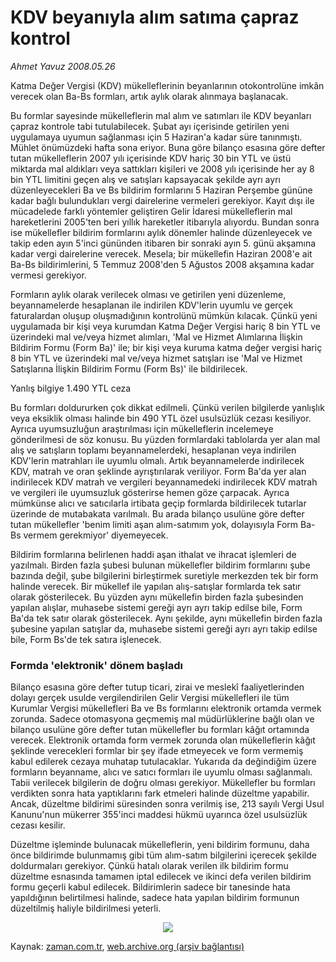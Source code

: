 # KDV beyanıyla alım satıma çapraz kontrol

*Ahmet Yavuz 2008.05.26*

<tr><td class="metin" colspan="2" style="padding-top: 20px; padding-left: 5px; padding-right: 10px;">Katma Değer Vergisi (KDV) mükelleflerinin beyanlarının otokontrolüne imkân verecek olan Ba-Bs formları, artık aylık olarak alınmaya başlanacak.</td></tr><tr><td class="metin" colspan="2" style="padding-top: 20px; padding-left: 5px; padding-right: 10px;"><p>Bu formlar sayesinde mükelleflerin mal alım ve satımları ile KDV beyanları çapraz kontrole tabi tutulabilecek. Şubat ayı içerisinde getirilen yeni uygulamaya uyumun sağlanması için 5 Haziran'a kadar süre tanınmıştı. Mühlet önümüzdeki hafta sona eriyor. Buna göre bilanço esasına göre defter tutan mükelleflerin 2007 yılı içerisinde KDV hariç 30 bin YTL ve üstü miktarda mal aldıkları veya sattıkları kişileri ve 2008 yılı içerisinde her ay 8 bin YTL limitini geçen alış ve satışları kapsayacak şekilde ayrı ayrı düzenleyecekleri Ba ve Bs bildirim formlarını 5 Haziran Perşembe gününe kadar bağlı bulundukları vergi dairelerine vermeleri gerekiyor. Kayıt dışı ile mücadelede farklı yöntemler geliştiren Gelir İdaresi mükelleflerin mal hareketlerini 2005'ten beri yıllık hareketler itibarıyla alıyordu. Bundan sonra ise mükellefler bildirim formlarını aylık dönemler halinde düzenleyecek ve takip eden ayın 5'inci gününden itibaren bir sonraki ayın 5. günü akşamına kadar vergi dairelerine verecek. Mesela; bir mükellefin Haziran 2008'e ait Ba-Bs bildirimlerini, 5 Temmuz 2008'den 5 Ağustos 2008 akşamına kadar vermesi gerekiyor.
<p>Formların aylık olarak verilecek olması ve getirilen yeni düzenleme, beyannamelerde hesaplanan ile indirilen KDV'lerin uyumlu ve gerçek faturalardan oluşup oluşmadığının kontrolünü mümkün kılacak. Çünkü yeni uygulamada bir kişi veya kurumdan Katma Değer Vergisi hariç 8 bin YTL ve üzerindeki mal ve/veya hizmet alımları, 'Mal ve Hizmet Alımlarına İlişkin Bildirim Formu (Form Ba)' ile; bir kişi veya kuruma katma değer vergisi hariç 8 bin YTL ve üzerindeki mal ve/veya hizmet satışları ise 'Mal ve Hizmet Satışlarına İlişkin Bildirim Formu (Form Bs)' ile bildirilecek. 
<p>Yanlış bilgiye 1.490 YTL ceza 
<p>Bu formları doldururken çok dikkat edilmeli. Çünkü verilen bilgilerde yanlışlık veya eksiklik olması halinde bin 490 YTL özel usulsüzlük cezası kesiliyor. Ayrıca uyumsuzluğun araştırılması için mükelleflerin incelemeye gönderilmesi de söz konusu. Bu yüzden formlardaki tablolarda yer alan mal alış ve satışların toplamı beyannamelerdeki, hesaplanan veya indirilen KDV'lerin matrahları ile uyumlu olmalı. Artık beyannamelerde indirilecek KDV, matrah ve oran şeklinde ayrıştırılarak veriliyor. Form Ba'da yer alan indirilecek KDV matrah ve vergileri beyannamedeki indirilecek KDV matrah ve vergileri ile uyumsuzluk gösterirse hemen göze çarpacak. Ayrıca mümkünse alıcı ve satıcılarla irtibata geçip formlarda bildirilecek tutarlar üzerinde de mutabakata varılmalı. Bu arada bilanço usulüne göre defter tutan mükellefler 'benim limiti aşan alım-satımım yok, dolayısıyla Form Ba-Bs vermem gerekmiyor' diyemeyecek.
<p>Bildirim formlarına belirlenen haddi aşan ithalat ve ihracat işlemleri de yazılmalı. Birden fazla şubesi bulunan mükellefler bildirim formlarını şube bazında değil, şube bilgilerini birleştirmek suretiyle merkezden tek bir form halinde verecek. Bir mükellef ile yapılan alış-satışlar formlarda tek satır olarak gösterilecek. Bu yüzden aynı mükellefin birden fazla şubesinden yapılan alışlar, muhasebe sistemi gereği ayrı ayrı takip edilse bile, Form Ba'da tek satır olarak gösterilecek. Aynı şekilde, aynı mükellefin birden fazla şubesine yapılan satışlar da, muhasebe sistemi gereği ayrı ayrı takip edilse bile, Form Bs'de tek satıra işlenecek.
<p>
<h3><p>Formda 'elektronik' dönem başladı</p></h3>
<p>Bilanço esasına göre defter tutup ticari, zirai ve meslekî faaliyetlerinden dolayı gerçek usulde vergilendirilen Gelir Vergisi mükellefleri ile tüm Kurumlar Vergisi mükellefleri Ba ve Bs formlarını elektronik ortamda vermek zorunda. Sadece otomasyona geçmemiş mal müdürlüklerine bağlı olan ve bilanço usulüne göre defter tutan mükellefler bu formları kâğıt ortamında verecek. Elektronik ortamda form vermek zorunda olan mükelleflerin kâğıt şeklinde verecekleri formlar bir şey ifade etmeyecek ve form vermemiş kabul edilerek cezaya muhatap tutulacaklar. Yukarıda da değindiğim üzere formların beyanname, alıcı ve satıcı formları ile uyumlu olması sağlanmalı. Tabii verilecek bilgilerin de doğru olması gerekiyor. Mükellefler bu formları verdikten sonra hata yaptıklarını fark etmeleri halinde düzeltme yapabilir. Ancak, düzeltme bildirimi süresinden sonra verilmiş ise, 213 sayılı Vergi Usul Kanunu'nun mükerrer 355'inci maddesi hükmü uyarınca özel usulsüzlük cezası kesilir.
<p>Düzeltme işleminde bulunacak mükelleflerin, yeni bildirim formunu, daha önce bildirimde bulunmamış gibi tüm alım-satım bilgilerini içerecek şekilde doldurmaları gerekiyor. Çünkü hatalı olarak verilen ilk bildirim formu düzeltme esnasında tamamen iptal edilecek ve ikinci defa verilen bildirim formu geçerli kabul edilecek. Bildirimlerin sadece bir tanesinde hata yapıldığının belirtilmesi halinde, sadece hata yapılan bildirim formunun düzeltilmiş haliyle bildirilmesi yeterli.
<p>
<p align="center"><img border="0" src="http://web.archive.org/web/20080828160815im_/http://medya.zaman.com.tr/2008/05/26/vergi.jpg"/>
<br/></p></p></p></p></p></p></p></p></p></p></td></tr>

Kaynak: [zaman.com.tr](http://zaman.com.tr/yazar.do?yazino=694131), [web.archive.org (arşiv bağlantısı)](http://web.archive.org/web/20080828160815/http://www.zaman.com.tr:80/yazar.do?yazino=694131)
